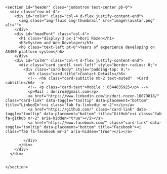 

 
    <section id="header" class="jumbotron text-center pb-0">
      <div class="row mt-4">
        <div id="colHr" class="col-4 d-flex justify-content-end">          
          <img class="img-fluid img-thumbnail" src="image\\avatar.png" alt="">
        </div>
        <div id="headFont" class="col-4">
          <h1 class="display-3 px-1">Dori Rozen</h1>
          <h3>System and Web Developer</h3>                      
          <h6 class="text-left pt-0">Years of experience developing on AS400 platform system</h6>
        </div>
        <div id="colHr" class="col-4 d-flex justify-content-end">
          <div class="card cardtl text-left" style="border-radius: 0;">
            <div class="card-body" style="padding-top: 0;">
              <h5 class="card-title">Contact Details</h5>
              <!-- <h6 class="card-subtitle mb-2 text-muted"  >Card subtitle</h6> -->
              <!-- <p class="card-text">Mobile : 0544635925</p> -->
              <p>Mail : doriroz@gmail.com</p>
              <a href="https://www.linkedin.com/in/dori-rozen-16879818/" class="card-link" data-toggle="tooltip" data-placement="bottom" title="LinkedIn"><i class="fab fa-linkedin mr-2"></i></a>
              <a href="https://github.com/" class="card-link" data-toggle="tooltip" data-placement="bottom" title="GitHub"><i class="fab fa-github mr-2" aria-hidden="true"></i></a>
              <a href="https://www.facebook.com/" class="card-link" data-toggle="tooltip" data-placement="bottom" title="Facebook"><i class="fab fa-facebook mr-2" aria-hidden="true"></i></a>
              
            </div>
          </div>
        </div>  
      </div>
      
      
    </section>


<!--
**doriroz/doriroz** is a ✨ _special_ ✨ repository because its `README.md` (this file) appears on your GitHub profile.

Here are some ideas to get you started:

- 🔭 I’m currently working on ...
- 🌱 I’m currently learning ...
- 👯 I’m looking to collaborate on ...
- 🤔 I’m looking for help with ...
- 💬 Ask me about ...
- 📫 How to reach me: ...
- 😄 Pronouns: ...
- ⚡ Fun fact: ...
-->
